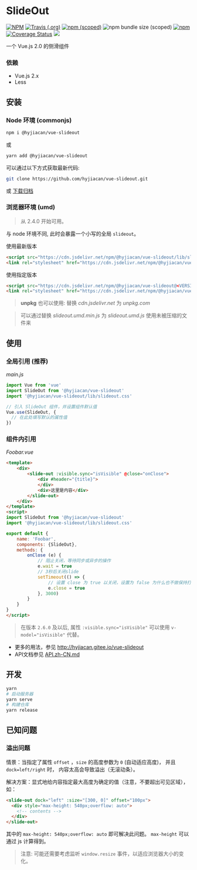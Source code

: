 # SlideOut

[![NPM](https://img.shields.io/npm/l/@hyjiacan/vue-slideout?style=flat-square)](https://github.com/hyjiacan/vue-slideout/blob/master/LICENSE)
[![Travis (.org)](https://img.shields.io/travis/hyjiacan/vue-slideout?style=flat-square)](https://www.travis-ci.org/hyjiacan/vue-slideout)
[![npm (scoped)](https://img.shields.io/npm/v/@hyjiacan/vue-slideout?style=flat-square)](https://www.npmjs.com/package/@hyjiacan/vue-slideout)
![npm bundle size (scoped)](https://img.shields.io/bundlephobia/min/@hyjiacan/vue-slideout?style=flat-square)
[![npm](https://img.shields.io/npm/dm/@hyjiacan/vue-slideout?style=flat-square)](https://npmcharts.com/compare/@hyjiacan/vue-slideout?minimal=true)
[![Coverage Status](https://coveralls.io/repos/github/hyjiacan/vue-slideout/badge.svg?branch=master)](https://coveralls.io/github/hyjiacan/vue-slideout?branch=master)
[![](https://data.jsdelivr.com/v1/package/npm/@hyjiacan/vue-slideout/badge)](https://www.jsdelivr.com/package/npm/@hyjiacan/vue-slideout)

一个 Vue.js 2.0 的侧滑组件

### 依赖
- Vue.js 2.x
- Less

## 安装

### Node 环境 (commonjs)

```bash
npm i @hyjiacan/vue-slideout
```

或

```bash
yarn add @hyjiacan/vue-slideout
```

可以通过以下方式获取最新代码:

```bash
git clone https://github.com/hyjiacan/vue-slideout.git
```
或 [下载归档](https://github.com/hyjiacan/vue-slideout/archive/master.zip)

### 浏览器环境 (umd)

> 从 2.4.0 开始可用。

与 node 环境不同, 此时会暴露一个小写的全局 `slideout`。

使用最新版本
```html
<script src="https://cdn.jsdelivr.net/npm/@hyjiacan/vue-slideout/lib/slideout.umd.min.js"></script>
<link rel="stylesheet" href="https://cdn.jsdelivr.net/npm/@hyjiacan/vue-slideout/lib/slideout.css" />
```

使用指定版本
```html
<script src="https://cdn.jsdelivr.net/npm/@hyjiacan/vue-slideout@<VERSION>/lib/slideout.umd.min.js"></script>
<link rel="stylesheet" href="https://cdn.jsdelivr.net/npm/@hyjiacan/vue-slideout@<VERSION>/lib/slideout.css" />
```

> **unpkg** 也可以使用: 替换 *cdn.jsdelivr.net* 为 *unpkg.com* 

> 可以通过替换 *slideout.umd.min.js* 为 *slideout.umd.js* 使用未被压缩的文件来 

## 使用

### 全局引用 (推荐)

*main.js*
```javascript
import Vue from 'vue'
import SlideOut from '@hyjiacan/vue-slideout'
import '@hyjiacan/vue-slideout/lib/slideout.css'

// 引入 SlideOut 组件，并设置组件默认值
Vue.use(SlideOut, {
  // 在此处填写默认的属性值
})
```

### 组件内引用

*Foobar.vue*
```html
<template>
    <div>
        <slide-out :visible.sync="isVisible" @close="onClose">
            <div #header="{title}">
            </div>
            <div>这里是内容</div>
        </slide-out>
    </div>
</template>
<script>
import SlideOut from '@hyjiacan/vue-slideout'
import '@hyjiacan/vue-slideout/lib/slideout.css'

export default {
    name: 'Foobar',
    components: {SlideOut},
    methods: {
        onClose (e) {
            // 阻止关闭，等待同步或异步的操作
            e.wait = true
            // 3秒后关闭slide
            setTimeout(() => {
                // 设置 close 为 true 以关闭，设置为 false 为什么也不做保持打开状态
                e.close = true
            }, 3000)
        }
    }
}
</script>
```

> 在版本 `2.6.0` 及以后, 属性 `:visible.sync="isVisible"` 可以使用 `v-model="isVisible"` 代替。


- 更多的用法，参见 http://hyjiacan.gitee.io/vue-slideout
- API文档参见 [API.zh-CN.md](./API.zh-CN.md)

## 开发

```bash
yarn
# 启动服务器
yarn serve
# 构建仓库
yarn release
```

## 已知问题

### 溢出问题

情景：当指定了属性 `offset` ，`size` 的高度参数为 `0` (自动适应高度)， 并且 `dock=left/right` 时，
内容太高会导致溢出（无滚动条）。

解决方案：显式地给内容指定最大高度为确定的值（注意，不要超出可见区域），如：

```html
<slide-out dock="left" :size="[300, 0]" offset="100px">
  <div style="max-height: 540px;overflow: auto">
    <!-- contents -->
  </div>
</slide-out>
```

其中的 `max-height: 540px;overflow: auto` 即可解决此问题。
`max-height` 可以通过 js 计算得到。

> 注意: 可能还需要考虑监听 `window.resize` 事件，以适应浏览器大小的变化。

